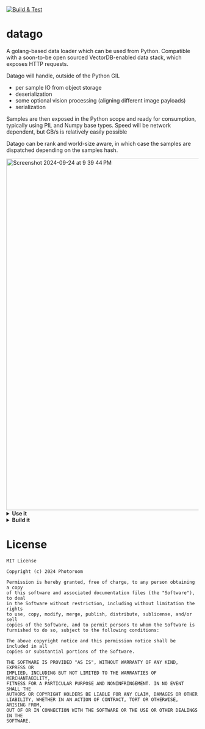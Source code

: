 [![Build & Test](https://github.com/Photoroom/datago/actions/workflows/go.yml/badge.svg)](https://github.com/Photoroom/datago/actions/workflows/go.yml)

datago
======

A golang-based data loader which can be used from Python. Compatible with a soon-to-be open sourced VectorDB-enabled data stack, which exposes HTTP requests.

Datago will handle, outside of the Python GIL
- per sample IO from object storage
- deserialization
- some optional vision processing (aligning different image payloads)
- serialization

Samples are then exposed in the Python scope and ready for consumption, typically using PIL and Numpy base types.
Speed will be network dependent, but GB/s is relatively easily possible

Datago can be rank and world-size aware, in which case the samples are dispatched depending on the samples hash.

<img width="922" alt="Screenshot 2024-09-24 at 9 39 44 PM" src="https://github.com/user-attachments/assets/b58002ce-f961-438b-af72-9e1338527365">


<details> <summary><strong>Use it</strong></summary>

Use the package from Python
---------------------------

```python
from datago import datago

# source, has/lacks attributes, has/lacks masks, has/lacks latents, metadata prefetch, sample prefetch, concurrent download
client = datago.GetClient(
            source="SOURCE",
            require_images=True,
            has_attributes="",
            lacks_attributes="",
            has_masks="",
            lacks_masks="",
            has_latents="",
            lacks_latents="",
            crop_and_resize=True,
            prefetch_buffer_size=64,
            samples_buffer_size=64,
            downloads_concurrency=64,
        )

client.Start()  # This can be done early for convenience, not mandatory (can fetch samples while models are instanciated for intance)

for _ in range(10):
    sample = client.GetSample() # This start the client if not previously done, in that case latency for the first sample is higher
```

Please note that the image buffers will be passed around as raw pointers, they can be re-interpreted in python with the attached helpers


Match the raw exported buffers with typical python types
--------------------------------------------------------

See helper functions provided in `polyglot.py`, should be self explanatory

</details><details> <summary><strong>Build it</strong></summary>

Install deps
------------

```bash
$ sudo apt install golang libjpeg-turbo8-dev libvips-dev
$ sudo ldconfig
```

Build a benchmark CLI
---------------------

From the root of this project `datago_src`:

```bash
$ go build cmd/main/main.go
```

Running it:

```bash
$ ./main --help` will tell you all about it
```

Running it with additional sanity checks

```bash
$ go run -race cmd/main/main.go
```

Run the go test suite
---------------------

From the src folder

```bash
$ go test -v tests/client_test.go
```

Refresh the python package and its binaries
-------------------------------------------

- Install the dependencies as detailed in the next point
- Run the `generate_python_package.sh` script

Generate the python package binaries manually
---------------------------------------------

```bash
$ python3 -m pip install pybindgen
$ go install golang.org/x/tools/cmd/goimports@latest
$ go install github.com/go-python/gopy@latest
$ go install golang.org/x/image/draw
```

NOTE:
- you may need to add `~/go/bin` to your PATH so that gopy is found.
- - Either `export PATH=$PATH:~/go/bin` or add it to your .bashrc
- you may need this to make sure that LDD looks at the current folder `export LD_LIBRARY_PATH=$LD_LIBRARY_PATH:.`

then from the /pkg/client folder:

```bash
$ gopy pkg -author="Photoroom" -email="team@photoroom.com" -url="" -name="datago" -version="0.0.1" .
```

then you can `pip install -e .` from here.


Update the pypi release (maintainers)
-------------------------------------
```
python3 setup.py sdist
python3 -m twine upload dist/* --verbose
```
</details>


License
=======
    MIT License

    Copyright (c) 2024 Photoroom

    Permission is hereby granted, free of charge, to any person obtaining a copy
    of this software and associated documentation files (the "Software"), to deal
    in the Software without restriction, including without limitation the rights
    to use, copy, modify, merge, publish, distribute, sublicense, and/or sell
    copies of the Software, and to permit persons to whom the Software is
    furnished to do so, subject to the following conditions:

    The above copyright notice and this permission notice shall be included in all
    copies or substantial portions of the Software.

    THE SOFTWARE IS PROVIDED "AS IS", WITHOUT WARRANTY OF ANY KIND, EXPRESS OR
    IMPLIED, INCLUDING BUT NOT LIMITED TO THE WARRANTIES OF MERCHANTABILITY,
    FITNESS FOR A PARTICULAR PURPOSE AND NONINFRINGEMENT. IN NO EVENT SHALL THE
    AUTHORS OR COPYRIGHT HOLDERS BE LIABLE FOR ANY CLAIM, DAMAGES OR OTHER
    LIABILITY, WHETHER IN AN ACTION OF CONTRACT, TORT OR OTHERWISE, ARISING FROM,
    OUT OF OR IN CONNECTION WITH THE SOFTWARE OR THE USE OR OTHER DEALINGS IN THE
    SOFTWARE.
